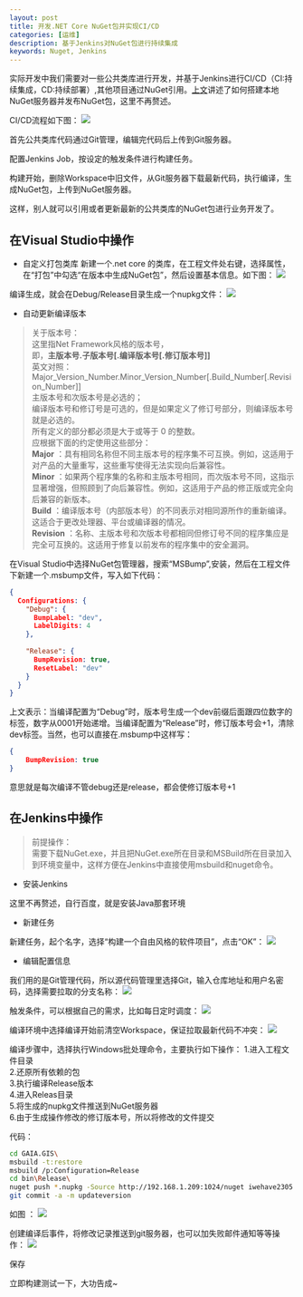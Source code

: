```yaml
---
layout: post
title: 开发.NET Core NuGet包并实现CI/CD
categories: [运维]
description: 基于Jenkins对NuGet包进行持续集成
keywords: Nuget, Jenkins
---
```


实际开发中我们需要对一些公共类库进行开发，并基于Jenkins进行CI/CD（CI:持续集成，CD:持续部署）,其他项目通过NuGet引用。[上文](https://allanhao.com/2018/12/19/nugetserver/)讲述了如何搭建本地NuGet服务器并发布NuGet包，这里不再赘述。

CI/CD流程如下图：
![](https://allanhao.com/images/2018-12-25-22-34-01.png)

首先公共类库代码通过Git管理，编辑完代码后上传到Git服务器。

配置Jenkins Job，按设定的触发条件进行构建任务。

构建开始，删除Workspace中旧文件，从Git服务器下载最新代码，执行编译，生成NuGet包，上传到NuGet服务器。

这样，别人就可以引用或者更新最新的公共类库的NuGet包进行业务开发了。

## 在Visual Studio中操作

* 自定义打包类库
新建一个.net core 的类库，在工程文件处右键，选择属性，在“打包”中勾选“在版本中生成NuGet包”，然后设置基本信息。如下图：
![](https://allanhao.com/images/2018-12-26-08-52-59.png)

编译生成，就会在Debug/Release目录生成一个nupkg文件：
![](https://allanhao.com/images/2018-12-26-08-57-35.png)

* 自动更新编译版本

> 关于版本号：    
这里指Net Framework风格的版本号，      
即，**主版本号.子版本号[.编译版本号[.修订版本号]]**   
英文对照：    
Major_Version_Number.Minor_Version_Number[.Build_Number[.Revision_Number]]         
主版本号和次版本号是必选的；      
编译版本号和修订号是可选的，但是如果定义了修订号部分，则编译版本号就是必选的。     
所有定义的部分都必须是大于或等于 0 的整数。      
应根据下面的约定使用这些部分：     
**Major** ：具有相同名称但不同主版本号的程序集不可互换。例如，这适用于对产品的大量重写，这些重写使得无法实现向后兼容性。     
**Minor** ：如果两个程序集的名称和主版本号相同，而次版本号不同，这指示显著增强，但照顾到了向后兼容性。例如，这适用于产品的修正版或完全向后兼容的新版本。    
**Build** ：编译版本号（内部版本号）的不同表示对相同源所作的重新编译。这适合于更改处理器、平台或编译器的情况。      
**Revision** ：名称、主版本号和次版本号都相同但修订号不同的程序集应是完全可互换的。这适用于修复以前发布的程序集中的安全漏洞。 

在Visual Studio中选择NuGet包管理器，搜索“MSBump”,安装，然后在工程文件下新建一个.msbump文件，写入如下代码：
```json
{
  Configurations: {
    "Debug": {
      BumpLabel: "dev",
      LabelDigits: 4
    },
    
    "Release": {
      BumpRevision: true,
      ResetLabel: "dev"
    }
  }
}
```

上文表示：当编译配置为“Debug”时，版本号生成一个dev前缀后面跟四位数字的标签，数字从0001开始递增。当编译配置为“Release”时，修订版本号会+1，清除dev标签。当然，也可以直接在.msbump中这样写：
```json
{
    BumpRevision: true
}
```

意思就是每次编译不管debug还是release，都会使修订版本号+1

## 在Jenkins中操作

> 前提操作：    
需要下载NuGet.exe，并且把NuGet.exe所在目录和MSBuild所在目录加入到环境变量中，这样方便在Jenkins中直接使用msbuild和nuget命令。

* 安装Jenkins

这里不再赘述，自行百度，就是安装Java那套环境

* 新建任务

新建任务，起个名字，选择“构建一个自由风格的软件项目”，点击“OK”：
![](https://allanhao.com/images/2018-12-26-09-26-46.png)

* 编辑配置信息

我们用的是Git管理代码，所以源代码管理里选择Git，输入仓库地址和用户名密码，选择需要拉取的分支名称：
![](https://allanhao.com/images/2018-12-26-09-28-36.png)

触发条件，可以根据自己的需求，比如每日定时调度：
![](https://allanhao.com/images/2018-12-26-09-29-19.png)

编译环境中选择编译开始前清空Workspace，保证拉取最新代码不冲突：
![](https://allanhao.com/images/2018-12-26-09-31-14.png)

编译步骤中，选择执行Windows批处理命令，主要执行如下操作：
1.进入工程文件目录    
2.还原所有依赖的包   
3.执行编译Release版本     
4.进入Releas目录     
5.将生成的nupkg文件推送到NuGet服务器     
6.由于生成操作修改的修订版本号，所以将修改的文件提交  

代码：

```bash
cd GAIA.GIS\
msbuild -t:restore
msbuild /p:Configuration=Release
cd bin\Release\
nuget push *.nupkg -Source http://192.168.1.209:1024/nuget iwehave2305!
git commit -a -m updateversion
```

如图 ：
![](https://allanhao.com/images/2018-12-26-09-35-04.png)

创建编译后事件，将修改记录推送到git服务器，也可以加失败邮件通知等等操作：
![](https://allanhao.com/images/2018-12-26-09-37-03.png)

保存

立即构建测试一下，大功告成~

